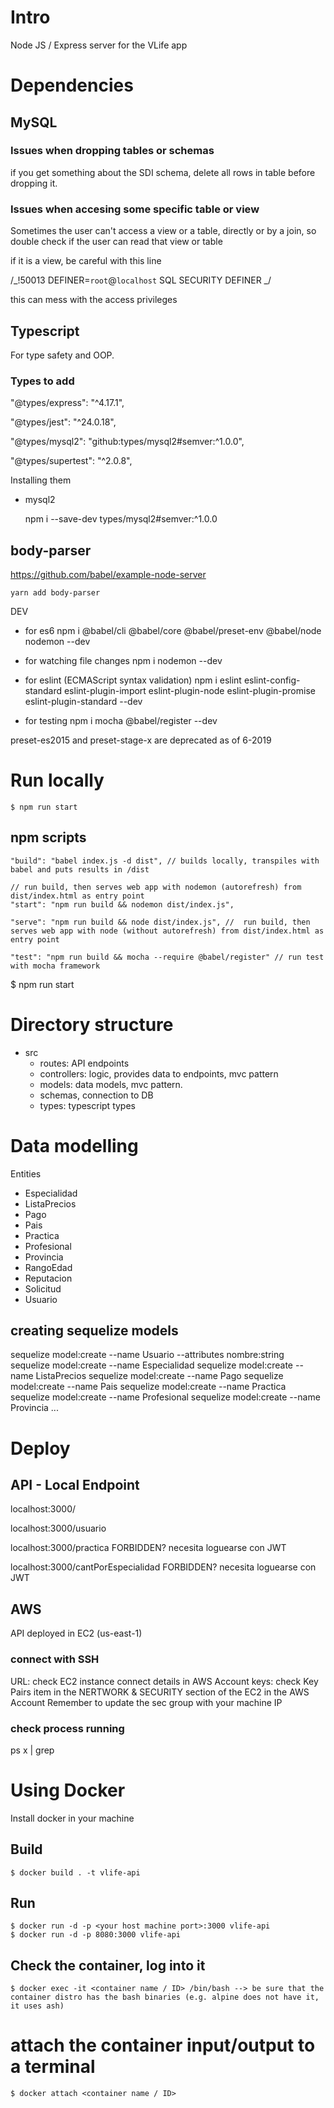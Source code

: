 # Intro

Node JS / Express server for the VLife app

# Dependencies

## MySQL

### Issues when dropping tables or schemas

if you get something about the SDI schema, delete all rows in table before dropping it.

### Issues when accesing some specific table or view

Sometimes the user can't access a view or a table, directly or by a join, so double check if the user can read that view or table

if it is a view, be careful with this line

/_!50013 DEFINER=`root`@`localhost` SQL SECURITY DEFINER _/

this can mess with the access privileges

## Typescript

For type safety and OOP.

### Types to add

"@types/express": "^4.17.1",

"@types/jest": "^24.0.18",

"@types/mysql2": "github:types/mysql2#semver:^1.0.0",

"@types/supertest": "^2.0.8",

Installing them

-   mysql2

    npm i --save-dev types/mysql2#semver:^1.0.0

## body-parser

https://github.com/babel/example-node-server

    yarn add body-parser

DEV

-   for es6
    npm i @babel/cli @babel/core @babel/preset-env @babel/node nodemon --dev

-   for watching file changes
    npm i nodemon --dev

-   for eslint (ECMAScript syntax validation)
    npm i eslint eslint-config-standard eslint-plugin-import eslint-plugin-node eslint-plugin-promise eslint-plugin-standard --dev

-   for testing
    npm i mocha @babel/register --dev

preset-es2015 and preset-stage-x are deprecated as of 6-2019

# Run locally

    $ npm run start

## npm scripts

    "build": "babel index.js -d dist", // builds locally, transpiles with babel and puts results in /dist

    // run build, then serves web app with nodemon (autorefresh) from dist/index.html as entry point
    "start": "npm run build && nodemon dist/index.js",

    "serve": "npm run build && node dist/index.js", //  run build, then serves web app with node (without autorefresh) from dist/index.html as entry point

    "test": "npm run build && mocha --require @babel/register" // run test with mocha framework

\$ npm run start

# Directory structure

-   src
    -   routes: API endpoints
    -   controllers: logic, provides data to endpoints, mvc pattern
    -   models: data models, mvc pattern.
    -   schemas, connection to DB
    -   types: typescript types

# Data modelling

Entities

-   Especialidad
-   ListaPrecios
-   Pago
-   Pais
-   Practica
-   Profesional
-   Provincia
-   RangoEdad
-   Reputacion
-   Solicitud
-   Usuario

## creating sequelize models

sequelize model:create --name Usuario --attributes nombre:string
sequelize model:create --name Especialidad
sequelize model:create --name ListaPrecios
sequelize model:create --name Pago
sequelize model:create --name Pais
sequelize model:create --name Practica
sequelize model:create --name Profesional
sequelize model:create --name Provincia ...

# Deploy

## API - Local Endpoint

localhost:3000/

localhost:3000/usuario

localhost:3000/practica FORBIDDEN? necesita loguearse con JWT

localhost:3000/cantPorEspecialidad FORBIDDEN? necesita loguearse con JWT

## AWS

API deployed in EC2 (us-east-1)

### connect with SSH

URL: check EC2 instance connect details in AWS Account
keys: check Key Pairs item in the NERTWORK & SECURITY section of the EC2 in the AWS Account
Remember to update the sec group with your machine IP

### check process running

ps x | grep <server port number>

# Using Docker

Install docker in your machine

## Build

    $ docker build . -t vlife-api

## Run

    $ docker run -d -p <your host machine port>:3000 vlife-api
    $ docker run -d -p 8080:3000 vlife-api

## Check the container, log into it

    $ docker exec -it <container name / ID> /bin/bash --> be sure that the container distro has the bash binaries (e.g. alpine does not have it, it uses ash)

# attach the container input/output to a terminal

    $ docker attach <container name / ID>
